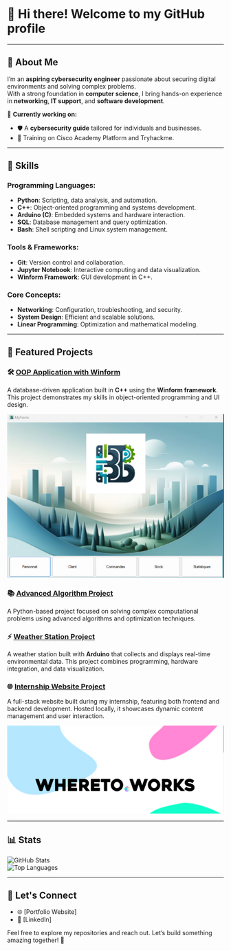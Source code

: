 # 👋 Hi there! Welcome to my GitHub profile  
 

---

## 🌟 About Me  

I’m an **aspiring cybersecurity engineer** passionate about securing digital environments and solving complex problems.  
With a strong foundation in **computer science**, I bring hands-on experience in **networking**, **IT support**, and **software development**.  

🌟 **Currently working on:**  
- 🛡️ A **cybersecurity guide** tailored for individuals and businesses.  
- 🤝 Training on Cisco Academy Platform and Tryhackme.  

---

## 🔧 Skills  

### Programming Languages:  
- **Python**: Scripting, data analysis, and automation.  
- **C++**: Object-oriented programming and systems development.  
- **Arduino (C)**: Embedded systems and hardware interaction.  
- **SQL**: Database management and query optimization.  
- **Bash**: Shell scripting and Linux system management.  

### Tools & Frameworks:  
- **Git**: Version control and collaboration.  
- **Jupyter Notebook**: Interactive computing and data visualization.  
- **Winform Framework**: GUI development in C++.  

### Core Concepts:  
- **Networking**: Configuration, troubleshooting, and security.  
- **System Design**: Efficient and scalable solutions.  
- **Linear Programming**: Optimization and mathematical modeling.  

---

## 📂 Featured Projects  

### 🛠 [OOP Application with Winform](https://github.com/GHmysa/ProjetPOO)  
A database-driven application built in **C++** using the **Winform framework**. This project demonstrates my skills in object-oriented programming and UI design. 

![OOP Project](https://github.com/GHmysa/GHmysa/blob/main/POO%20Project%20A2.png)  

### 📚 [Advanced Algorithm Project](https://github.com/GHmysa/AdvancedAlgorithmsProject)  
A Python-based project focused on solving complex computational problems using advanced algorithms and optimization techniques.   

### ⚡ [Weather Station Project](https://github.com/GHmysa/Arduino-Weather-Station)  
A weather station built with **Arduino** that collects and displays real-time environmental data. This project combines programming, hardware integration, and data visualization.  

### 🌐 [Internship Website Project](https://github.com/GHmysa/internship-website)  
A full-stack website built during my internship, featuring both frontend and backend development. Hosted locally, it showcases dynamic content management and user interaction.

![Internship Website](https://github.com/GHmysa/GHmysa/blob/main/Where%20to%20works.png) 

---

## 📊 Stats  

![GitHub Stats](https://github-readme-stats.vercel.app/api?username=GHmysa&show_icons=true&theme=radical)  
![Top Languages](https://github-readme-stats.vercel.app/api/top-langs/?username=GHmysa&layout=compact&theme=radical)  

---

## 💬 Let's Connect  

- 🌐 [Portfolio Website]
- 💼 [LinkedIn]

Feel free to explore my repositories and reach out. Let’s build something amazing together! 🚀  
